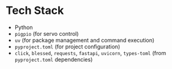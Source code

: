 # Tech Stack

- Python
- `pigpio` (for servo control)
- `uv` (for package management and command execution)
- `pyproject.toml` (for project configuration)
- `click`, `blessed`, `requests`, `fastapi`, `uvicorn`, `types-toml` (from `pyproject.toml` dependencies)
